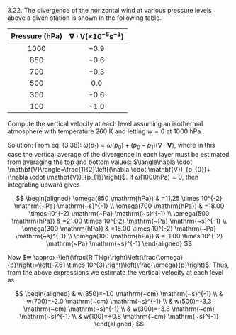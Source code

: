 3.22. The divergence of the horizontal wind at various pressure levels above a given station is shown in the following table.

| Pressure $(\mathbf{h P a})$ | $\boldsymbol{\nabla} \cdot \mathbf{V} \mathbf{( \times \mathbf { 1 0 } ^ { - \mathbf { 5 } } \mathbf { s } ^ { \mathbf { - 1 } } )}$ |
| :---: | :---: |
| 1000 | +0.9 |
| 850 | +0.6 |
| 700 | +0.3 |
| 500 | 0.0 |
| 300 | -0.6 |
| 100 | -1.0 |

Compute the vertical velocity at each level assuming an isothermal atmosphere with temperature 260 K and letting $w=0$ at 1000 hPa .

Solution: From eq. (3.38): $\omega\left(p_{1}\right)=\omega\left(p_{0}\right)+\left(p_{0}-p_{1}\right)\langle\nabla \cdot \mathbf{V}\rangle$, where in this case the vertical average of the divergence in each layer must be estimated from averaging the top and bottom values: $\langle\nabla \cdot \mathbf{V}\rangle=\frac{1}{2}\left[(\nabla \cdot \mathbf{V})_{p_{0}}+(\nabla \cdot \mathbf{V})_{p_{1}}\right]$. If $\omega(1000 \mathrm{hPa})=0$, then integrating upward gives

$$
\begin{aligned}
\omega(850 \mathrm{hPa}) & =11.25 \times 10^{-2} \mathrm{~Pa} \mathrm{~s}^{-1} \\
\omega(700 \mathrm{hPa}) & =18.00 \times 10^{-2} \mathrm{~Pa} \mathrm{~s}^{-1} \\
\omega(500 \mathrm{hPa}) & =21.00 \times 10^{-2} \mathrm{~Pa} \mathrm{~s}^{-1} \\
\omega(300 \mathrm{hPa}) & =15.00 \times 10^{-2} \mathrm{~Pa} \mathrm{~s}^{-1} \\
\omega(100 \mathrm{hPa}) & =-1.00 \times 10^{-2} \mathrm{~Pa} \mathrm{~s}^{-1}
\end{aligned}
$$

Now $w \approx-\left(\frac{R T}{g}\right)\left(\frac{\omega}{p}\right)=\left(-7.61 \times 10^{3}\right)\left(\frac{\omega}{p}\right)$. Thus, from the above expressions we estimate the vertical velocity at each level as

$$
\begin{aligned}
& w(850)=-1.0 \mathrm{~cm} \mathrm{~s}^{-1} \\
& w(700)=-2.0 \mathrm{~cm} \mathrm{~s}^{-1} \\
& w(500)=-3.3 \mathrm{~cm} \mathrm{~s}^{-1} \\
& w(300)=-3.8 \mathrm{~cm} \mathrm{~s}^{-1} \\
& w(100)=+0.8 \mathrm{~cm} \mathrm{~s}^{-1}
\end{aligned}
$$
